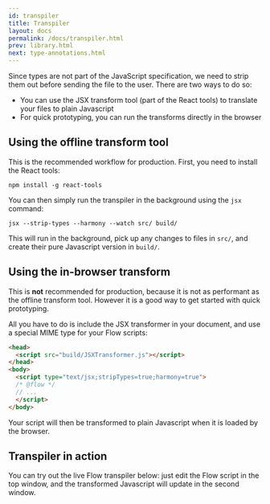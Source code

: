 ```yaml
---
id: transpiler
title: Transpiler
layout: docs
permalink: /docs/transpiler.html
prev: library.html
next: type-annotations.html
---
```


Since types are not part of the JavaScript specification, we need to strip them out before sending the file to the user. There are two ways to do so:

* You can use the JSX transform tool (part of the React tools) to translate your files to plain Javascript
* For quick prototyping, you can run the transforms directly in the browser

## Using the offline transform tool

This is the recommended workflow for production. First, you need to install the React tools:

```
npm install -g react-tools
```

You can then simply run the transpiler in the background using the `jsx` command:

```
jsx --strip-types --harmony --watch src/ build/
```

This will run in the background, pick up any changes to files in `src/`, and create their pure Javascript version in `build/`.

## Using the in-browser transform

This is **not** recommended for production, because it is not as performant as the offline transform tool. However it is a good way to get started with quick prototyping.

All you have to do is include the JSX transformer in your document, and use a special MIME type for your Flow scripts:

```html
<head>
  <script src="build/JSXTransformer.js"></script>
</head>
<body>
  <script type="text/jsx;stripTypes=true;harmony=true">
  /* @flow */
  // ...
  </script>
</body>
```

Your script will then be transformed to plain Javascript when it is loaded by the browser.

## Transpiler in action

You can try out the live Flow transpiler below: just edit the Flow script in the top window, and the transformed Javascript will update in the second window.

<!--[if lte IE 8]>
<script type="text/javascript" src="http://facebook.github.io/react/js/html5shiv.min.js"></script>
<script type="text/javascript" src="http://facebook.github.io/react/js/es5-shim.min.js"></script>
<script type="text/javascript" src="http://facebook.github.io/react/js/es5-sham.min.js"></script>
<![endif]-->
<script type="text/javascript" src="http://facebook.github.io/react/js/codemirror.js"></script>
<script type="text/javascript" src="http://facebook.github.io/react/js/javascript.js"></script>
<script type="text/javascript" src="http://facebook.github.io/react/js/react.js"></script>
<!-- Right now JSXTransformer on the React website is too old. So I built
it from master on the React repo and copy/pasted it here. Whenever we ship
the next version of React we can just use it and remove the local one -->
<script type="text/javascript" src="/flow/static/JSXTransformer.js"></script>
<script type="text/javascript" src="http://facebook.github.io/react/js/live_editor.js"></script>
<script type="text/javascript" src="http://facebook.github.io/react/js/showdown.js"></script>
<link rel="stylesheet" href="http://facebook.github.io/react/css/codemirror.css" />

<div id="jsxCompiler"></div>
<script src="/flow/static/transformer.js"></script>
